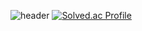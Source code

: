 ![header](https://capsule-render.vercel.app/api?type=cylinder&color=gradient&theme=gruvbox_light&height=40&section=header&text=Focusing%20on%20my%20work!&desc=&fontSize=20)
[![Solved.ac Profile](http://mazassumnida.wtf/api/v2/generate_badge?boj=smilehee18)](https://solved.ac/smilehee18/)


